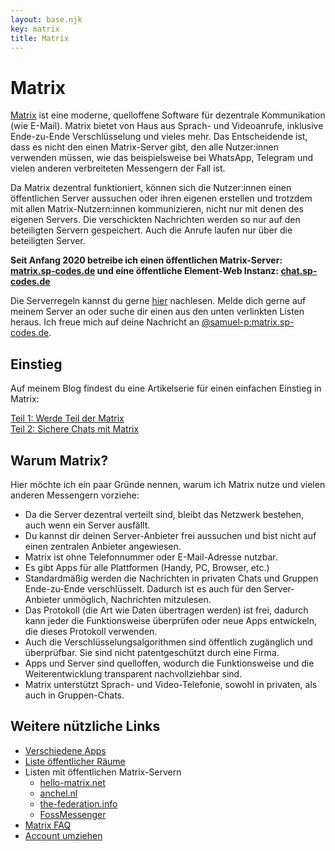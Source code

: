 ```yaml
---
layout: base.njk
key: matrix
title: Matrix
---
```


# <i class="fas fa-comments"></i> Matrix

[Matrix](https://matrix.org) ist eine moderne, quelloffene Software für dezentrale Kommunikation (wie E-Mail). Matrix
bietet von Haus aus Sprach- und Videoanrufe, inklusive Ende-zu-Ende Verschlüsselung und vieles mehr. Das Entscheidende
ist, dass es nicht den einen Matrix-Server gibt, den alle Nutzer:innen verwenden müssen, wie das beispielsweise bei
WhatsApp, Telegram und vielen anderen verbreiteten Messengern der Fall ist.

Da Matrix dezentral funktioniert, können sich die Nutzer:innen einen öffentlichen Server aussuchen oder ihren eigenen
erstellen und trotzdem mit allen Matrix-Nutzern:innen kommunizieren, nicht nur mit denen des eigenen Servers. Die
verschickten Nachrichten werden so nur auf den beteiligten Servern gespeichert. Auch die Anrufe laufen nur über die
beteiligten Server.

__Seit Anfang 2020 betreibe ich einen öffentlichen Matrix-Server: [matrix.sp-codes.de](https://matrix.sp-codes.de/) und
eine öffentliche Element-Web Instanz: [chat.sp-codes.de](https://chat.sp-codes.de/)__

Die Serverregeln kannst du gerne [hier](https://matrix.sp-codes.de/_matrix/consent) nachlesen. Melde dich gerne auf meinem Server an oder suche dir einen aus den unten verlinkten Listen heraus. Ich freue mich auf
deine Nachricht an [@samuel-p:matrix.sp-codes.de](https://matrix.to/#/@samuel-p:matrix.sp-codes.de).

## Einstieg

Auf meinem Blog findest du eine Artikelserie für einen einfachen Einstieg in Matrix:

<div class="row justify-content-center">
<div class="col-12 col-md-10 col-lg-8">
<div class="card-list">
<div class="card">
<a href="https://blog.sp-codes.de/werde-teil-der-matrix-matrix-teil-1/">Teil 1: Werde Teil der Matrix</a>
</div>
<div class="card">
<a href="https://blog.sp-codes.de/sichere-chats-mit-matrix-matrix-teil-2/">Teil 2: Sichere Chats mit Matrix</a>
</div>
</div>
</div>
</div>

## Warum Matrix?

Hier möchte ich ein paar Gründe nennen, warum ich Matrix nutze und vielen anderen Messengern vorziehe:

* Da die Server dezentral verteilt sind, bleibt das Netzwerk bestehen, auch wenn ein Server ausfällt.
* Du kannst dir deinen Server-Anbieter frei aussuchen und bist nicht auf einen zentralen Anbieter angewiesen.
* Matrix ist ohne Telefonnummer oder E-Mail-Adresse nutzbar.
* Es gibt Apps für alle Plattformen (Handy, PC, Browser, etc.)
* Standardmäßig werden die Nachrichten in privaten Chats und Gruppen Ende-zu-Ende verschlüsselt. Dadurch ist es auch für
  den Server-Anbieter unmöglich, Nachrichten mitzulesen.
* Das Protokoll (die Art wie Daten übertragen werden) ist frei, dadurch kann jeder die Funktionsweise überprüfen oder
  neue Apps entwickeln, die dieses Protokoll verwenden.
* Auch die Verschlüsselungsalgorithmen sind öffentlich zugänglich und überprüfbar. Sie sind nicht patentgeschützt durch
  eine Firma.
* Apps und Server sind quelloffen, wodurch die Funktionsweise und die Weiterentwicklung transparent nachvollziehbar
  sind.
* Matrix unterstützt Sprach- und Video-Telefonie, sowohl in privaten, als auch in Gruppen-Chats.

## Weitere nützliche Links

* [Verschiedene Apps](https://matrix.org/clients)
* [Liste öffentlicher Räume](https://view.matrix.org/)
* Listen mit öffentlichen Matrix-Servern
    * [hello-matrix.net](https://www.hello-matrix.net/public_servers.php)
    * [anchel.nl](https://publiclist.anchel.nl/)
    * [the-federation.info](https://the-federation.info/protocol/matrix)
    * [FossMessenger](https://fediverse.blog/~/FossMessenger/matrix-server)
* [Matrix FAQ](https://matrix.org/faq/)
* [Account umziehen](https://ems.element.io/tools/matrix-migration)
